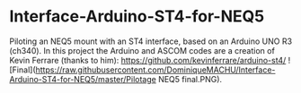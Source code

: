 # Interface-Arduino-ST4-for-NEQ5
Piloting an NEQ5 mount with an ST4 interface, based on an Arduino UNO R3 (ch340).
In this project the Arduino and ASCOM codes are a creation of Kevin Ferrare (thanks to him): https://github.com/kevinferrare/arduino-st4/
![Final](https://raw.githubusercontent.com/DominiqueMACHU/Interface-Arduino-ST4-for-NEQ5/master/Pilotage NEQ5 final.PNG).





